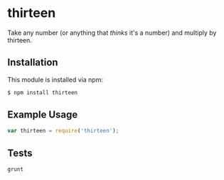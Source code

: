 # thirteen

Take any number (or anything that _thinks_ it's a number)
and multiply by thirteen.

## Installation

This module is installed via npm:

``` bash
$ npm install thirteen
```

## Example Usage

``` js
var thirteen = require('thirteen');
```

## Tests

``` sh
grunt
```
